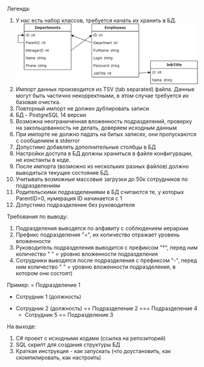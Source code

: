 Легенда:

1. У нас есть набор классов, требуется начать их хранить в БД.
   ![](img/68761bcc27ea98d8909e7fc1e2c3e5af8cbe17df.png)
2. Импорт данных производится из TSV (tab separated) файла. Данные могут быть частично некорректными, в этом случае требуется их базовая очистка.
3. Повторный импорт не должен дублировать записи
4. БД - PostgreSQL 14 версии
5. Возможна неограниченная вложенность подразделений, проверку на закольцованность не делать, доверяем исходным данным
6. При импорте не должно падать на битых записях, они пропускаются с сообщением в stderror
7. Допустимо добавлять дополнительные столбцы в БД
8. Настройки доступа в БД должны храниться в файле конфигурации, не константы в коде.
9. После импорта (возможно из нескольких разных файлов) должно выводиться текущее состояние БД.
10. Учитывать возможные массовые загрузки до 50к сотрудников по подразделениям
11. Родительскими подразделениями в БД считаются те, у которых ParentID=0, нумерация ID начинается с 1
12. Допустимо подразделение без руководителя

Требования по выводу:

1. Подразделения выводятся по алфавиту с соблюдением иерархии
2. Префикс подразделения "=", их количество отражает уровень вложенности
3. Руководитель подразделения выводится с префиксом "*", перед ним количество " " = уровню вложенности подразделения
4. Сотрудники выводятся после подразделения с префиксом "-", перед ним количество " " = уровню вложенности подразделения, в котором они состоят)

Пример:
= Подразделение 1

* Сотрудник 1 (должность)
- Сотрудник 2 (должность)
  == Подразделение 2
  === Подразделение 4
  - Сотрудник 5
    == Подразделение 3

На выходе:

1. C# проект с исходными кодами (ссылка на репозиторий)
2. SQL скрипт для создания структуры БД
3. Краткая инструкция - как запускать (что доустановить, как скомпилировать, как настроить)
